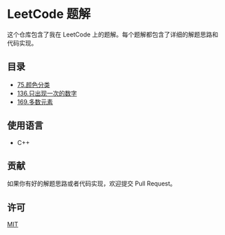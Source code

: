 # LeetCode 题解

这个仓库包含了我在 LeetCode 上的题解。每个题解都包含了详细的解题思路和代码实现。

## 目录

- [75.颜色分类](problems/75.Sort-Colors.md)
- [136.只出现一次的数字](problems/136.Single-Number.md)
- [169.多数元素](problems/169.Majority-Element.md)

## 使用语言

- C++

## 贡献

如果你有好的解题思路或者代码实现，欢迎提交 Pull Request。

## 许可

[MIT](LICENSE)